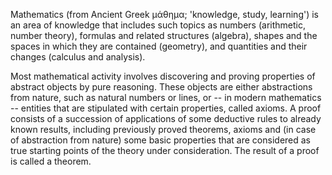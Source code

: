 Mathematics (from Ancient Greek μάθημα; 'knowledge, study, learning') is an area of knowledge that includes such topics as numbers (arithmetic, number theory), formulas and related structures (algebra), shapes and the spaces in which they are contained (geometry), and quantities and their changes (calculus and analysis).

Most mathematical activity involves discovering and proving properties of abstract objects by pure reasoning. These objects are either abstractions from nature, such as natural numbers or lines, or -- in modern mathematics -- entities that are stipulated with certain properties, called axioms. A proof consists of a succession of applications of some deductive rules to already known results, including previously proved theorems, axioms and (in case of abstraction from nature) some basic properties that are considered as true starting points of the theory under consideration. The result of a proof is called a theorem. 
